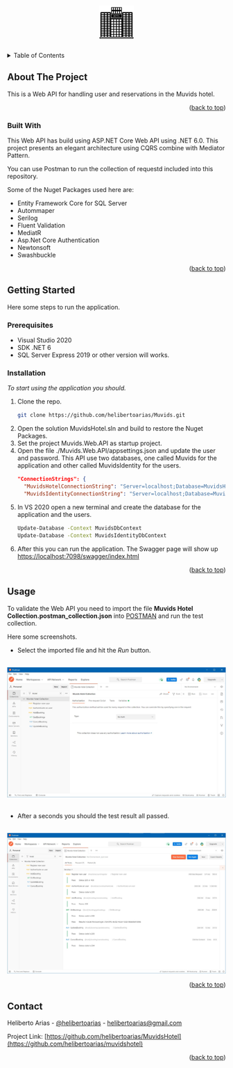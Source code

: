  

 



<!-- PROJECT LOGO -->
<br />
<div align="center">
  <a href="https://github.com/helibertoarias/muvids">
    <img src="images/logo.jpg" alt="Logo" width="80" height="80">
  </a>

  <h3 align="center"Muvids Web API</h3>
 


</div>
<!-- TABLE OF CONTENTS -->
<details>
  <summary>Table of Contents</summary>
  <ol>
    <li>
      <a href="#about-the-project">About The Project</a>
      <ul>
        <li><a href="#built-with">Built With</a></li>
      </ul>
    </li>
    <li>
      <a href="#getting-started">Getting Started</a>
      <ul>
        <li><a href="#prerequisites">Prerequisites</a></li>
        <li><a href="#installation">Installation</a></li>
      </ul>
    </li>
    <li><a href="#usage">Usage</a></li>
    <li><a href="#contact">Contact</a></li>
   
  </ol>
</details>



<!-- ABOUT THE PROJECT -->
## About The Project

This is a Web API for handling user and reservations in the Muvids hotel.

<p align="right">(<a href="#top">back to top</a>)</p>



### Built With

This Web API has build using ASP.NET Core Web API using .NET 6.0. This project presents an elegant architecture using CQRS combine with Mediator Pattern. 

You can use Postman to run the collection of requestd included into this repository. 

Some of the Nuget Packages used here are:

- Entity Framework Core for SQL Server
- Autommaper
- Serilog
- Fluent Validation
- MediatR
- Asp.Net Core Authentication
- Newtonsoft
- Swashbuckle
 
<p align="right">(<a href="#top">back to top</a>)</p>



<!-- GETTING STARTED -->
## Getting Started

Here some steps to run the application.


### Prerequisites

- Visual Studio 2020 
- SDK .NET 6
- SQL Server Express 2019 or other version will works.

### Installation

_To start using the application you should._

1. Clone the repo.
   ```sh
   git clone https://github.com/helibertoarias/Muvids.git
   ```
2. Open the solution MuvidsHotel.sln and build to restore the Nuget Packages.
3. Set the project Muvids.Web.API as startup project.
4. Open the file ./Muvids.Web.API/appsettings.json and update the user and password. This API use two databases, one called Muvids for the application and other called MuvidsIdentity for the users.
    ```json
    "ConnectionStrings": {
      "MuvidsHotelConnectionString": "Server=localhost;Database=MuvidsHotel;User Id=<user>;Password=<password>",
      "MuvidsIdentityConnectionString": "Server=localhost;Database=MuvidsIdentity;User Id=<user>;password=<password>" }
     ```
5. In VS 2020 open a new terminal and create the database for the application and the users.
    ```cmd
    Update-Database -Context MuvidsDbContext
    Update-Database -Context MuvidsIdentityDbContext
     ```
6. After this you can run the application. The Swagger page will show up
 [https://localhost:7098/swagger/index.html](https://localhost:7098/swagger/index.html)


<p align="right">(<a href="#top">back to top</a>)</p>



<!-- USAGE EXAMPLES -->
## Usage

To validate the Web API you need to import the file **Muvids Hotel Collection.postman_collection.json** into [POSTMAN](https://www.postman.com/downloads/) and run the test collection. 

Here some screenshots.

   - Select the imported file and hit the *Run* button.

   <br />
   <img src="images/postman-before-runs-collection.jpg" alt="Logo" width="900" >
  <br /> <br />


 
   - After a seconds you should the test result all passed.

   <br />
   <img src="images/postman-after-runs-collection.jpg" alt="Logo" width="900" >

 
<p align="right">(<a href="#top">back to top</a>)</p>


 
 

 



<!-- CONTACT -->
## Contact

Heliberto Arias - [@helibertoarias](https://twitter.com/helibertoarias) - helibertoarias@gmail.com

Project Link: [https://github.com/helibertoarias/MuvidsHotel](https://github.com/helibertoarias/muvidshotel)

<p align="right">(<a href="#top">back to top</a>)</p>


 
 